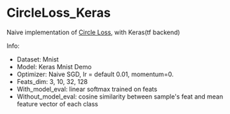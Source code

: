 # CircleLoss_Keras

Naive implementation of [Circle Loss](https://arxiv.org/pdf/2002.10857.pdf), with Keras(tf backend)

Info:
- Dataset: Mnist
- Model: Keras Mnist Demo
- Optimizer: Naive SGD, lr = default 0.01, momentum=0.
- Feats_dim: 3, 10, 32, 128
- With_model_eval: linear softmax trained on feats
- Without_model_eval: cosine similarity between sample's feat and mean feature vector of each class
